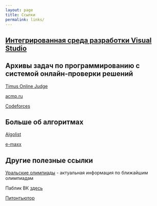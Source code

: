 ```yaml
---
layout: page
title: Ссылки
permalink: links/
---
```


## [Интегрированная среда разработки Visual Studio](https://visualstudio.microsoft.com/ru/vs/) 

## Архивы задач по программированию с системой онлайн-проверки решений
[Timus Online Judge](http://acm.timus.ru) 

[acmp.ru](https://acmp.ru)

[Codeforces](https://codeforces.com)

## Больше об алгоритмах
[Algolist](http://algolist.manual.ru)

[e-maxx](http://www.e-maxx-ru.1gb.ru)

## Другие полезные ссылки
[Уральские олимпиады](http://acm.urfu.ru) - актуальная информация по ближайшим олимпиадам

Паблик ВК [здесь](https://vk.com/icpc_urfu_school)

[Питонтьютор](https://pythontutor.ru)
